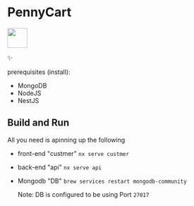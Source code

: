# PennyCart

<a alt="Nx logo" href="https://nx.dev" target="_blank" rel="noreferrer"><img src="https://raw.githubusercontent.com/nrwl/nx/master/images/nx-logo.png" width="45"></a>

✨


prerequisites (install):
- MongoDB
- NodeJS
- NestJS

## Build and Run
 All you need is apinning up the following 
 - front-end "custmer" ```nx serve custmer ```
 - back-end "api" ```nx serve api ```
 - Mongodb "DB" ```brew services restart mongodb-community ```

   Note: DB is configured to be using Port ```27017 ```

